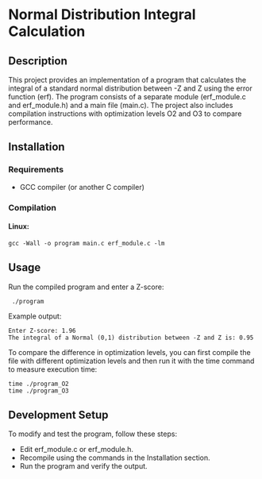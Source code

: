 # Normal Distribution Integral Calculation
## Description
This project provides an implementation of a program that calculates the integral of a standard normal distribution between -Z and Z using the error function (erf). The program consists of a separate module (erf_module.c and erf_module.h) and a main file (main.c). The project also includes compilation instructions with optimization levels O2 and O3 to compare performance.

## Installation
### Requirements
- GCC compiler (or another C compiler)

### Compilation
#### Linux:

`gcc -Wall -o program main.c erf_module.c -lm`


## Usage
Run the compiled program and enter a Z-score:

` ./program`

Example output:
```
Enter Z-score: 1.96
The integral of a Normal (0,1) distribution between -Z and Z is: 0.95
```

To compare the difference in optimization levels, you can first compile the file with different optimization levels and then run it with the time command to measure execution time:
```
time ./program_O2
time ./program_O3
```

## Development Setup
To modify and test the program, follow these steps:
- Edit erf_module.c or erf_module.h.
- Recompile using the commands in the Installation section.
- Run the program and verify the output.



